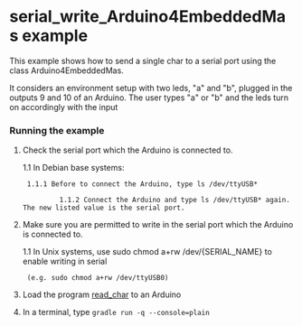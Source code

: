 # serial_write_Arduino4EmbeddedMas example

This example shows how to send a single char to a serial port using the class Arduino4EmbeddedMas. 

It considers an environment setup with two leds, "a" and "b", plugged in the outputs 9 and 10 of an Arduino. The user types "a" or "b" and the leds turn on accordingly with the input


### Running the example
1. Check the serial port which the Arduino is connected to.

	1.1 In Debian base systems:

        
		1.1.1 Before to connect the Arduino, type ls /dev/ttyUSB*

                1.1.2 Connect the Arduino and type ls /dev/ttyUSB* again. The new listed value is the serial port.

1. Make sure you are permitted to write in the serial port which the Arduino is connected to. 

	1.1 In Unix systems, use sudo chmod a+rw /dev/{SERIAL_NAME} to enable writing in serial 
		
		(e.g. sudo chmod a+rw /dev/ttyUSB0)

1. Load the program [read_char](arduino/read_char/read_char.ino) to an Arduino
1. In a terminal, type ```gradle run -q --console=plain ```
